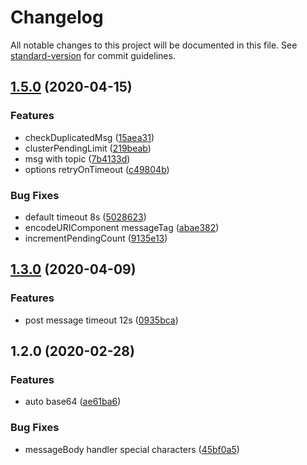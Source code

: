 # Changelog

All notable changes to this project will be documented in this file. See [standard-version](https://github.com/conventional-changelog/standard-version) for commit guidelines.

## [1.5.0](https://github.com/aliyunmq/mq-http-nodejs-sdk/compare/v1.3.0...v1.5.0) (2020-04-15)


### Features

* checkDuplicatedMsg ([15aea31](https://github.com/aliyunmq/mq-http-nodejs-sdk/commit/15aea31c50341c6794e8a8772432f4ed3af3e610))
* clusterPendingLimit ([219beab](https://github.com/aliyunmq/mq-http-nodejs-sdk/commit/219beabac6caba8307ee827ce0be1c4e2f11195e))
* msg with topic ([7b4133d](https://github.com/aliyunmq/mq-http-nodejs-sdk/commit/7b4133d6bc58b7162abb4376d935ebeebb62d20c))
* options retryOnTimeout ([c49804b](https://github.com/aliyunmq/mq-http-nodejs-sdk/commit/c49804bb3364b6b1a50735ba96501455263ee979))


### Bug Fixes

* default timeout 8s ([5028623](https://github.com/aliyunmq/mq-http-nodejs-sdk/commit/50286239015a7f46aa10091150b25bf6fbeaf3a9))
* encodeURIComponent messageTag ([abae382](https://github.com/aliyunmq/mq-http-nodejs-sdk/commit/abae3822b5096777455a354b3c39660700e6a079))
* incrementPendingCount ([9135e13](https://github.com/aliyunmq/mq-http-nodejs-sdk/commit/9135e13f9d054cedcfe51a3c78df0fc002967706))

## [1.3.0](https://github.com/aliyunmq/mq-http-nodejs-sdk/compare/v1.2.0...v1.3.0) (2020-04-09)


### Features

* post message timeout 12s ([0935bca](https://github.com/aliyunmq/mq-http-nodejs-sdk/commit/0935bca4ebc4b1750aa91855540093cfbb3a6c71))

## 1.2.0 (2020-02-28)


### Features

* auto base64 ([ae61ba6](https://github.com/aliyunmq/mq-http-nodejs-sdk/commit/ae61ba611438eb992b38738f1ece27a564c1fd3b))


### Bug Fixes

* messageBody handler special characters ([45bf0a5](https://github.com/aliyunmq/mq-http-nodejs-sdk/commit/45bf0a5089bc026a71c451a224acde484ef6f333))
